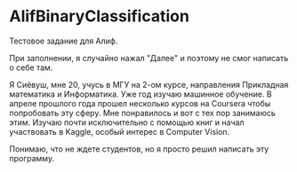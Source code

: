 # AlifBinaryClassification
Тестовое задание для Алиф.

При заполнении, я случайно нажал "Далее" и поэтому не смог написать о себе там.

Я Сиёвуш, мне 20, учусь в МГУ на 2-ом курсе, направления Прикладная математика и Информатика. Уже год изучаю машинное обучение. В апреле прошлого года прошел несколько курсов на Coursera чтобы попробовать эту сферу. Мне понравилось и вот с тех пор занимаюсь этим. Изучаю почти исключительно с помощью книг и начал участвовать в Kaggle, особый интерес в Computer Vision.

Понимаю, что не ждете студентов, но я просто решил написать эту программу.
